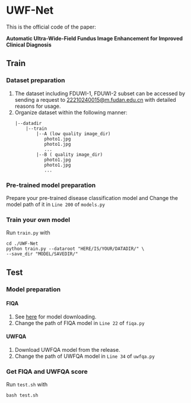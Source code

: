 # UWF-Net
This is the official code of the paper:

**Automatic Ultra-Wide-Field Fundus Image Enhancement for Improved Clinical Diagnosis**

## Train
### Dataset preparation
1. The dataset including FDUWI-1, FDUWI-2 subset can be accessed by sending a request to 22210240015@m.fudan.edu.cn with detailed reasons for usage. 
2. Organize dataset within the following manner:
   ```
   |--datadir
       |--train
           |--A (low quality image_dir)
              photo1.jpg
              photo1.jpg
              ...
           |--B ( quality image_dir)
              photo1.jpg
              photo1.jpg
              ...
   ```
### Pre-trained model preparation
Prepare your pre-trained disease classification model and Change the model path of it in `Line 200` of `models.py`

### Train your own model
Run `train.py` with
   ```
   cd ./UWF-Net
   python train.py --dataroot "HERE/IS/YOUR/DATADIR/" \
   --save_dir "MODEL/SAVEDIR/"
  ```

## Test
### Model preparation
#### FIQA
1. See [here](https://github.com/hzfu/EyeQ) for model downloading.
2. Change the path of FIQA model in `Line 22` of `fiqa.py`
#### UWFQA
1. Download UWFQA model from the release.
2. Change the path of UWFQA model in `Line 34` of `uwfqa.py`

### Get FIQA and UWFQA score
Run `test.sh` with 
```
bash test.sh
```
